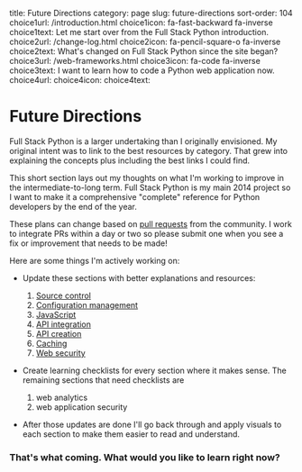 title: Future Directions
category: page
slug: future-directions
sort-order: 104
choice1url: /introduction.html
choice1icon: fa-fast-backward fa-inverse
choice1text: Let me start over from the Full Stack Python introduction.
choice2url: /change-log.html
choice2icon: fa-pencil-square-o fa-inverse
choice2text: What's changed on Full Stack Python since the site began?
choice3url: /web-frameworks.html
choice3icon: fa-code fa-inverse
choice3text: I want to learn how to code a Python web application now.
choice4url:
choice4icon:
choice4text:


# Future Directions
Full Stack Python is a larger undertaking than I originally envisioned. My
original intent was to link to the best resources by category. That grew into
explaining the concepts plus including the best links I could find.

This short section lays out my thoughts on what I'm working to improve in the
intermediate-to-long term. Full Stack Python is my main 2014 project so I want 
to make it a comprehensive "complete" reference for Python developers by the
end of the year.

These plans can change based on 
[pull requests](https://github.com/makaimc/fullstackpython.github.com/pulls)
from the community. I work to integrate PRs within a day or two so please 
submit one when you see a fix or improvement that needs to be made!

Here are some things I'm actively working on:

* Update these sections with better explanations and resources: 

    1. [Source control](/source-control.html)
    1. [Configuration management](/configuration-management.html)
    1. [JavaScript](/javascript.html)
    1. [API integration](/api-integration.html)
    1. [API creation](/api-creation.html)
    1. [Caching](/caching.html)
    1. [Web security](/web-application-security.html)

* Create learning checklists for every section where it makes sense. The
  remaining sections that need checklists are 

    1. web analytics
    1. web application security

* After those updates are done I'll go back through and apply visuals to
  each section to make them easier to read and understand.


### That's what coming. What would you like to learn right now?
